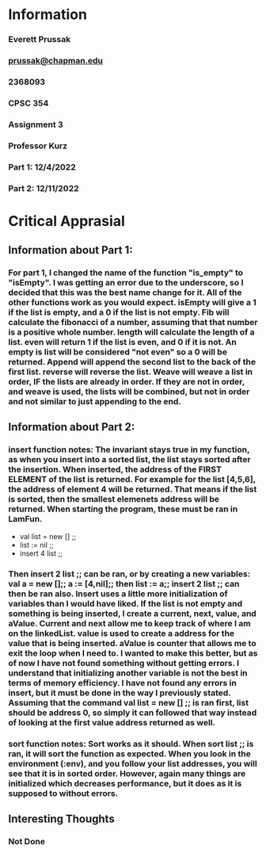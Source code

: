 # Information
### Everett Prussak
### prussak@chapman.edu
### 2368093
### CPSC 354
### Assignment 3
### Professor Kurz
### Part 1: 12/4/2022
### Part 2: 12/11/2022


# Critical Apprasial
## Information about Part 1:
### For part 1, I changed the name of the function "is_empty" to "isEmpty". I was getting an error due to the underscore, so I decided that this was the best name change for it. All of the other functions work as you would expect. isEmpty will give a 1 if the list is empty, and a 0 if the list is not empty. Fib will calculate the fibonacci of a number, assuming that that number is a positive whole number. length will calculate the length of a list. even will return 1 if the list is even, and 0 if it is not. An empty is list will be considered "not even" so a 0 will be returned. Append will append the second list to the back of the first list. reverse will reverse the list. Weave will weave a list in order, IF the lists are already in order. If they are not in order, and weave is used, the lists will be combined, but not in order and not similar to just appending to the end.

## Information about Part 2:
### insert function notes: The invariant stays true in my function, as when you insert into a sorted list, the list stays sorted after the insertion. When inserted, the address of the FIRST ELEMENT of the list is returned. For example for the list [4,5,6], the address of element 4 will be returned. That means if the list is sorted, then the smallest elemenets address will be returned. When starting the program, these must be ran in LamFun.
* val list = new [] ;;
* list := nil ;;
* insert 4 list ;;
### Then insert 2 list ;; can be ran, or by creating a new variables: val a = new [];; a := [4,nil];; then list := a;; insert 2 list ;; can then be ran also. Insert uses a little more initialization of variables than I would have liked. If the list is not empty and something is being inserted, I create a current, next, value, and aValue.  Current and next allow me to keep track of where I am on the linkedList. value is used to create a address for the value that is being inserted. aValue is counter that allows me to exit the loop when I need to. I wanted to make this better, but as of now I have not found something without getting errors. I understand that initializing another variable is not the best in terms of memory efficiency. I have not found any errors in insert, but it must be done in the way I previously stated. Assuming that the command val list = new [] ;; is ran first, list should be address 0, so simply it can followed that way instead of looking at the first value address returned as well.

### sort function notes: Sort works as it should. When sort list ;; is ran, it will sort the function as expected. When you look in the environment (:env), and you follow your list addresses, you will see that it is in sorted order. However, again many things are initialized which decreases performance, but it does as it is supposed to without errors.

## Interesting Thoughts
### Not Done
